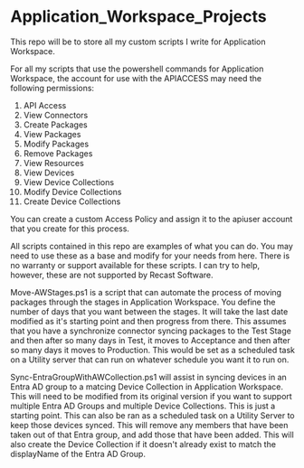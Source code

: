 # Application_Workspace_Projects
This repo will be to store all my custom scripts I write for Application Workspace.

For all my scripts that use the powershell commands for Application Workspace, the account for use with the APIACCESS may need the following permissions:

1. API Access
2. View Connectors
3. Create Packages
4. View Packages
5. Modify Packages
6. Remove Packages
7. View Resources
8. View Devices
9. View Device Collections
10. Modify Device Collections
11. Create Device Collections

You can create a custom Access Policy and assign it to the apiuser account that you create for this process.

All scripts contained in this repo are examples of what you can do. You may need to use these as a base and modify for your needs from here. There is no warranty or support available for these scripts. I can try to help, however, these are not supported by Recast Software.

Move-AWStages.ps1 is a script that can automate the process of moving packages through the stages in Application Workspace. You define the number of days that you want between the stages. It will take the last date modified as it's starting point and then progress from there. This assumes that you have a synchronize connector syncing packages to the Test Stage and then after so many days in Test, it moves to Acceptance and then after so many days it moves to Production. This would be set as a scheduled task on a Utility server that can run on whatever schedule you want it to run on.

Sync-EntraGroupWithAWCollection.ps1 will assist in syncing devices in an Entra AD group to a matcing Device Collection in Application Workspace. This will need to be modified from its original version if you want to support multiple Entra AD Groups and multiple Device Collections. This is just a starting point. This can also be ran as a scheduled task on a Utility Server to keep those devices synced. This will remove any members that have been taken out of that Entra group, and add those that have been added. This will also create the Device Collection if it doesn't already exist to match the displayName of the Entra AD Group.
